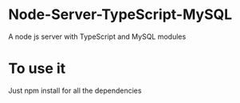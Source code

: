 # Node-Server-TypeScript-MySQL
A node js server with TypeScript and MySQL modules 

# To use it 
Just npm install for all the dependencies
